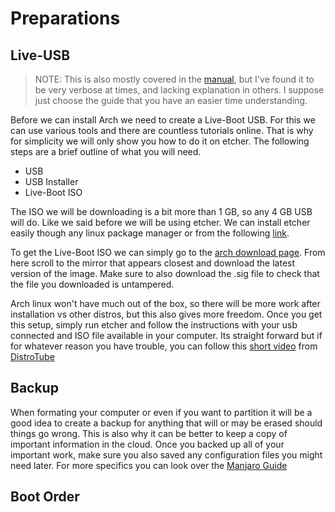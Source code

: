 # Preparations

## Live-USB

> NOTE: This is also mostly covered in the [manual](https://wiki.archlinux.org/title/Installation_guide), but I've found it to be very verbose at times, and lacking explanation in others. I suppose just choose the guide that you have an easier time understanding.

Before we can install Arch we need to create a Live-Boot USB. For this we can use various tools and there are countless tutorials online. That is why for simplicity we will only show you how to do it on etcher. The following steps are a brief outline of what you will need.

-   USB
-   USB Installer
-   Live-Boot ISO

The ISO we will be downloading is a bit more than 1 GB, so any 4 GB USB will do. Like we said before we will be using etcher. We can install etcher easily though any linux package manager or from the following [link](https://www.balena.io/etcher/).

To get the Live-Boot ISO we can simply go to the [arch download page](https://archlinux.org/download/). From here scroll to the mirror that appears closest and download the latest version of the image. Make sure to also download the .sig file to check that the file you downloaded is untampered.

Arch linux won't have much out of the box, so there will be more work after installation vs other distros, but this also gives more freedom. Once you get this setup, simply run etcher and follow the instructions with your usb connected and ISO file available in your computer. Its straight forward but if for whatever reason you have trouble, you can follow this [short video](https://www.youtube.com/watch?v=kxt4uLJ53ro) from [DistroTube](https://www.youtube.com/channel/UCVls1GmFKf6WlTraIb_IaJg)

## Backup

When formating your computer or even if you want to partition it will be a good idea to create a backup for anything that will or may be erased should things go wrong. This is also why it can be better to keep a copy of important information in the cloud. Once you backed up all of your important work, make sure you also saved any configuration files you might need later. For more specifics you can look over the [Manjaro Guide](https://gitlab.com/hoftherose-config/manjaro-kde-setup/-/blob/master/Preparations/README.md?ref_type=heads&plain=0)


## Boot Order
